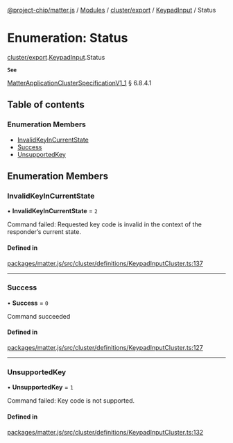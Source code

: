 [@project-chip/matter.js](../README.md) / [Modules](../modules.md) / [cluster/export](../modules/cluster_export.md) / [KeypadInput](../modules/cluster_export.KeypadInput.md) / Status

# Enumeration: Status

[cluster/export](../modules/cluster_export.md).[KeypadInput](../modules/cluster_export.KeypadInput.md).Status

**`See`**

[MatterApplicationClusterSpecificationV1_1](../interfaces/spec_export.MatterApplicationClusterSpecificationV1_1.md) § 6.8.4.1

## Table of contents

### Enumeration Members

- [InvalidKeyInCurrentState](cluster_export.KeypadInput.Status.md#invalidkeyincurrentstate)
- [Success](cluster_export.KeypadInput.Status.md#success)
- [UnsupportedKey](cluster_export.KeypadInput.Status.md#unsupportedkey)

## Enumeration Members

### InvalidKeyInCurrentState

• **InvalidKeyInCurrentState** = ``2``

Command failed: Requested key code is invalid in the context of the responder’s current state.

#### Defined in

[packages/matter.js/src/cluster/definitions/KeypadInputCluster.ts:137](https://github.com/project-chip/matter.js/blob/ac2c2688/packages/matter.js/src/cluster/definitions/KeypadInputCluster.ts#L137)

___

### Success

• **Success** = ``0``

Command succeeded

#### Defined in

[packages/matter.js/src/cluster/definitions/KeypadInputCluster.ts:127](https://github.com/project-chip/matter.js/blob/ac2c2688/packages/matter.js/src/cluster/definitions/KeypadInputCluster.ts#L127)

___

### UnsupportedKey

• **UnsupportedKey** = ``1``

Command failed: Key code is not supported.

#### Defined in

[packages/matter.js/src/cluster/definitions/KeypadInputCluster.ts:132](https://github.com/project-chip/matter.js/blob/ac2c2688/packages/matter.js/src/cluster/definitions/KeypadInputCluster.ts#L132)
